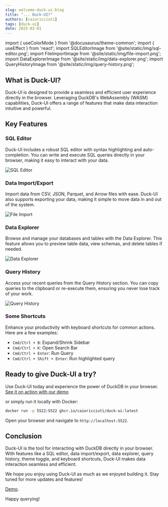 ```yaml
---
slug: welcome-duck-ui-blog
title: "... Duck-UI?"
authors: [caioricciuti]
tags: [duck-ui]
date: 2025-02-01
---
```


import { useColorMode } from '@docusaurus/theme-common';
import { useEffect } from 'react';
import SQLEditorImage from '@site/static/img/sql-editor.png';
import FileImportImage from '@site/static/img/file-import.png';
import DataExplorerImage from '@site/static/img/data-explorer.png';
import QueryHistoryImage from '@site/static/img/query-history.png';

## What is Duck-UI?

Duck-UI is designed to provide a seamless and efficient user experience directly in the browser. Leveraging DuckDB's WebAssembly (WASM) capabilities, Duck-UI offers a range of features that make data interaction intuitive and powerful.

<!--truncate-->

## Key Features

### SQL Editor

Duck-UI includes a robust SQL editor with syntax highlighting and auto-completion. You can write and execute SQL queries directly in your browser, making it easy to interact with your data.

<img src={SQLEditorImage} alt="SQL Editor" />

### Data Import/Export

Import data from CSV, JSON, Parquet, and Arrow files with ease. Duck-UI also supports exporting your data, making it simple to move data in and out of the system.

<img src={FileImportImage} alt="File Import" />

### Data Explorer

Browse and manage your databases and tables with the Data Explorer. This feature allows you to preview table data, view schemas, and delete tables if needed.

<img src={DataExplorerImage} alt="Data Explorer" />

### Query History

Access your recent queries from the Query History section. You can copy queries to the clipboard or re-execute them, ensuring you never lose track of your work.

<img src={QueryHistoryImage} alt="Query History" />

### Some Shortcuts

Enhance your productivity with keyboard shortcuts for common actions. Here are a few examples:

- `Cmd/Ctrl + B`: Expand/Shrink Sidebar
- `Cmd/Ctrl + K`: Open Search Bar
- `Cmd/Ctrl + Enter`: Run Query
- `Cmd/Ctrl + Shift + Enter`: Run highlighted query


## Ready to give Duck-UI a try?

Use Duck-UI today and experience the power of DuckDB in your browser. [See it on action with our demo](https://demo.duckui.com?utm_source=github&utm_medium=readme)

or simply run it locally with Docker:

```bash
docker run -p 5522:5522 ghcr.io/caioricciuti/duck-ui:latest
```

Open your browser and navigate to `http://localhost:5522`.


## Conclusion

Duck-UI is the tool for interacting with DuckDB directly in your browser. With features like a SQL editor, data import/export, data explorer, query history, theme toggle, and keyboard shortcuts, Duck-UI makes data interaction seamless and efficient.

We hope you enjoy using Duck-UI as much as we enjoyed building it. Stay tuned for more updates and features!

[Demo](https://demo.duckui.com?utm_source=github&utm_medium=readme).

Happy querying!
